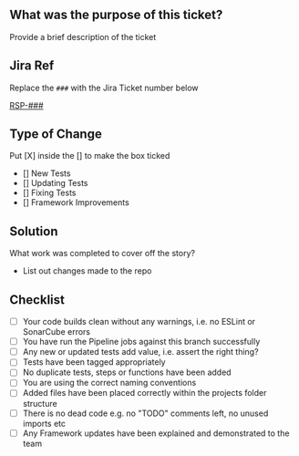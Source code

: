 ## What was the purpose of this ticket?

Provide a brief description of the ticket

## Jira Ref

Replace the `###` with the Jira Ticket number below

[RSP-###](https://nihr.atlassian.net/browse/RSP-###)

## Type of Change

Put [X] inside the [] to make the box ticked

- [] New Tests
- [] Updating Tests
- [] Fixing Tests
- [] Framework Improvements

## Solution

What work was completed to cover off the story?

- List out changes made to the repo

## Checklist

- [ ] Your code builds clean without any warnings, i.e. no ESLint or SonarCube errors
- [ ] You have run the Pipeline jobs against this branch successfully
- [ ] Any new or updated tests add value, i.e. assert the right thing?
- [ ] Tests have been tagged appropriately
- [ ] No duplicate tests, steps or functions have been added
- [ ] You are using the correct naming conventions
- [ ] Added files have been placed correctly within the projects folder structure
- [ ] There is no dead code e.g. no "TODO" comments left, no unused imports etc
- [ ] Any Framework updates have been explained and demonstrated to the team